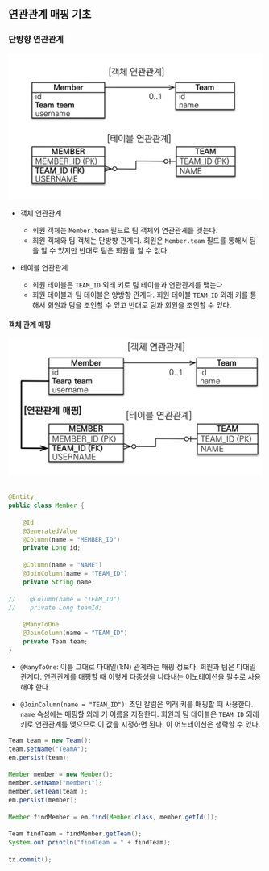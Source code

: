 ## 연관관계 매핑 기초

### 단방향 연관관계

![](./RelationalMapping/1.png)

* 객체 연관관계
  * 회원 객체는 `Member.team` 필드로 팀 객체와 연관관계를 맺는다.
  * 회원 객체와 팀 객체는 단방향 관계다. 회원은 `Member.team` 필드를 통해서 팀을 알 수 있지만 반대로 팀은 회원을 알 수 없다.

* 테이블 연관관계
  * 회원 테이블은 `TEAM_ID` 외래 키로 팀 테이블과 연관관계를 맺는다.
  * 회원 테이블과 팀 테이블은 양방향 관계다. 회원 테이블 `TEAM_ID` 외래 키를 통해서 회원과 팀을 조인할 수 있고 
  반대로 팀과 회원을 조인할 수 있다.

#### 객체 관계 매핑

![](./RelationalMapping/2.png)

```java

@Entity
public class Member {

    @Id
    @GeneratedValue
    @Column(name = "MEMBER_ID")
    private Long id;

    @Column(name = "NAME")
    @JoinColumn(name = "TEAM_ID")
    private String name;

//    @Column(name = "TEAM_ID")
//    private Long teamId;

    @ManyToOne
    @JoinColumn(name = "TEAM_ID")
    private Team team;
}
```

* `@ManyToOne`: 이름 그대로 다대일(1:N) 관계라는 매핑 정보다. 회원과 팀은 다대일 관계다. 연관관계를 매핑할 때 이렇게
  다중성을 나타내는 어노테이션을 필수로 사용해야 한다.


* `@JoinColumn(name = "TEAM_ID")`: 조인 칼럼은 외래 키를 매핑할 때 사용한다. `name` 속성에는 매핑할 외래 키
  이름을 지정한다. 회원과 팀 테이블은 `TEAM_ID` 외래키로 연관관계를 맺으므로 이 값을 지정하면 된다. 이 어노테이션은 생략할
  수 있다.




```java
Team team = new Team();
team.setName("TeamA");
em.persist(team);

Member member = new Member();
member.setName("member1");
member.setTeam(team );
em.persist(member);

Member findMember = em.find(Member.class, member.getId());

Team findTeam = findMember.getTeam();
System.out.println("findTeam = " + findTeam);

tx.commit();
```